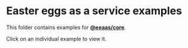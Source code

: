 # Easter eggs as a service examples

This folder contains examples for [__@eeaas/core__](https://kyco.github.io/eeaas/).

Click on an individual example to view it.
